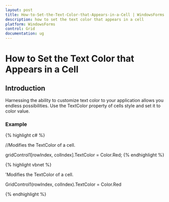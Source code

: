 ```yaml
---
layout: post
title: How-to-Set-the-Text-Color-that-Appears-in-a-Cell | WindowsForms | Syncfusion
description: how to set the text color that appears in a cell
platform: WindowsForms
control: Grid
documentation: ug
---
```


# How to Set the Text Color that Appears in a Cell

## Introduction

Harnessing the ability to customize text color to your application allows you endless possibilities. Use the TextColor property of cells style and set it to color value.

### Example



{% highlight c# %}



//Modifies the TextColor of a cell.

gridControl1[rowIndex, colIndex].TextColor = Color.Red;
{% endhighlight  %}


{% highlight vbnet %}



'Modifies the TextColor of a cell.

GridControl1(rowIndex, colIndex).TextColor = Color.Red


{% endhighlight  %}
